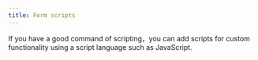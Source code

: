 ```yaml
---
title: Form scripts
---
```


If you have a good command of scripting，you can add scripts for custom functionality using a script language such as JavaScript.
